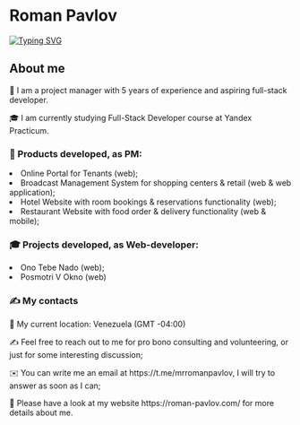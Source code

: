 <h1>Roman Pavlov</h1>
<a href="https://git.io/typing-svg"><img src="https://readme-typing-svg.demolab.com?font=Fira+Code&pause=1000&color=12A4D9&random=false&width=435&lines=Full-Stack+Developer+Student" alt="Typing SVG" /></a>

 <h2>About me</h2>
<p>🦸  I am a project manager with 5 years of experience and aspiring full-stack developer.</p>
<p>🎓  I am currently studying Full-Stack Developer course at Yandex Practicum.</p>

<h3>🦸 Products developed, as PM:</h3>
<li>Online Portal for Tenants (web);</li>
<li>Broadcast Management System for shopping centers & retail (web & web application);</li>
<li>Hotel Website with room bookings & reservations functionality (web);</li>
<li>Restaurant Website with food order & delivery functionality (web & mobile);</li>
     
<h3>🎓 Projects developed, as Web-developer:</h3>
<li>Ono Tebe Nado (web);</li> 
<li>Posmotri V Okno (web)</li> 

<h3>✍️ My contacts</h3>
<p>📍  My current location: Venezuela (GMT -04:00)</p>
<p>✍️  Feel free to reach out to me for pro bono consulting and volunteering, or just for some interesting discussion;</p>
<p>✉️  You can write me an email at https://t.me/mrromanpavlov, I will try to answer as soon as I can;</p>
<p>📄  Please have a look at my website https://roman-pavlov.com/ for more details about me.</p>

<!---
rompavlov/rompavlov is a ✨ special ✨ repository because its `README.md` (this file) appears on your GitHub profile.
You can click the Preview link to take a look at your changes.
--->
